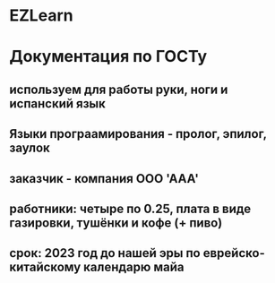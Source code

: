 # EZLearn
# Документация по ГОСТу

## используем для работы руки, ноги и испанский язык

## Языки програамирования - пролог, эпилог, заулок

## заказчик - компания ООО 'ААА'

## работники: четыре по 0.25, плата в виде газировки, тушёнки и кофе (+ пиво)

## срок: 2023 год до нашей эры по еврейско-китайскому календарю майа
